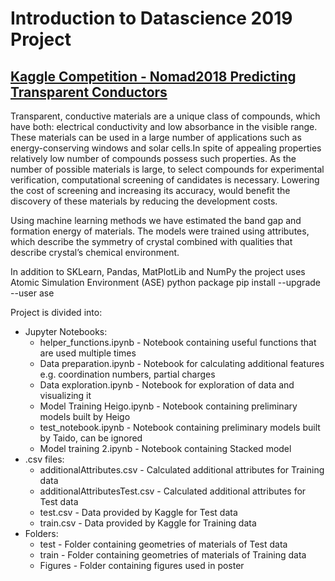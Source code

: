 # Introduction to Datascience 2019 Project
## [Kaggle Competition - Nomad2018 Predicting Transparent Conductors](https://www.kaggle.com/c/nomad2018-predict-transparent-conductors/)

Transparent, conductive materials are a unique class of compounds, which have both: electrical conductivity and low absorbance in the visible range. These materials can be used in a large number of applications such as energy-conserving windows and solar cells.In spite of appealing properties relatively low number of compounds possess such properties. As the number of possible materials is large, to select compounds for experimental verification, computational screening of candidates is necessary. Lowering the cost of screening and increasing its accuracy,  would benefit the discovery of these materials by reducing the development costs. 

Using machine learning methods we have estimated the band gap and formation energy of materials. The models were trained using attributes, which describe the symmetry of crystal combined with qualities that describe crystal’s chemical environment.

In addition to SKLearn, Pandas, MatPlotLib and NumPy the project uses Atomic Simulation Environment (ASE) python package
    pip install --upgrade --user ase

Project is divided into:
  * Jupyter Notebooks:
    * helper_functions.ipynb - Notebook containing useful functions that are used multiple times
    * Data preparation.ipynb - Notebook for calculating additional features e.g. coordination numbers, partial charges
    * Data exploration.ipynb - Notebook for exploration of data and visualizing it
    * Model Training Heigo.ipynb - Notebook containing preliminary models built by Heigo
    * test_notebook.ipynb - Notebook containing preliminary models built by Taido, can be ignored
    * Model training 2.ipynb - Notebook containing Stacked model
  * .csv files:
    * additionalAttributes.csv - Calculated additional attributes for Training data
    * additionalAttributesTest.csv - Calculated additional attributes for Test data
    * test.csv - Data provided by Kaggle for Test data
    * train.csv - Data provided by Kaggle for Training data
  * Folders:
    * test - Folder containing geometries of materials of Test data
    * train - Folder containing geometries of materials of Training data
    * Figures - Folder containing figures used in poster
